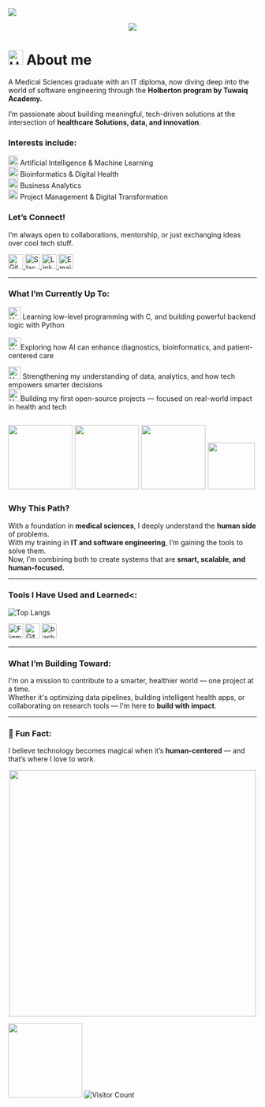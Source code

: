 <img src="https://capsule-render.vercel.app/api?type=speech&height=100&color=gradient&text=&textBg=false&fontAlign=31&fontAlignY=44&descAlign=23&fontSize=50" />


<p align="center">
  <img src="https://readme-typing-svg.demolab.com/?lines=Hi,+I'm+Hussah!;Engineer+by+Training,+Innovator+by+Heart.;Exploring+AI+%7C+HealthSloutions+%7C+Business+Tech&center=true&width=500&height=50&color=6C63FF&size=22" />
</p>

<imge src ="https://github.com/user-attachments/assets/d52cc843-ec3b-4172-939e-6844e963e131" width="70" height="70">

# <img src="https://www.iconsdb.com/icons/preview/pink/badge-xxl.png" alt="Upload" width="30"/> About me

A Medical Sciences graduate with an IT diploma, now diving deep into the world of software engineering through the **Holberton program by Tuwaiq Academy.**

I’m passionate about building meaningful, tech-driven solutions at the intersection of **healthcare Solutions, data, and innovation**.

 ### Interests include:
 
 <img src="https://camo.githubusercontent.com/d73ef820d997acabc0c6d1965e68729edc04fa0cf6c0ef79c2e66353016678ee/68747470733a2f2f696d672e69636f6e73382e636f6d2f696f732f35302f6637633264312f726f626f742e706e67" alt="Upload" width="20"/> Artificial Intelligence & Machine Learning
 <br>
<img src= "https://www.iconsdb.com/icons/preview/pink/dna-helix-xxl.png" alt="Upload" width="20"/> Bioinformatics & Digital Health
 <br>
 <img src= "https://www.iconsdb.com/icons/preview/pink/analytics-xxl.png" alt="Upload" width="20"/> Business Analytics
  <br>
<img src= "https://www.iconsdb.com/icons/preview/pink/light-bulb-2-xxl.png" alt="Upload" width="20"/> Project Management & Digital Transformation
 <br>
 ### Let’s Connect!
I’m always open to collaborations, mentorship, or just exchanging ideas over cool tech stuff.  

<!-- GitHub (Baby Pink) -->
<a href="https://github.com/hessafa" target="_blank">
  <img src="https://img.icons8.com/ios-filled/50/f7c2d1/github.png" alt="GitHub" width="30"/>
</a>

<!-- Slack (Baby Purple) -->
<a href="https://holberton-school-org.slack.com/team/U08C2K6KPMW" target="_blank">
  <img src="https://img.icons8.com/ios-filled/50/d6aefb/slack.png" alt="Slack" width="30"/>
</a>

<!-- LinkedIn (Baby Pink) -->
<a href="https://www.linkedin.com/in/hessa-f" target="_blank">
  <img src="https://img.icons8.com/ios-filled/50/f7c2d1/linkedin.png" alt="LinkedIn" width="30"/>
</a>

<!-- Email (Baby Purple) -->
<a href="mailto:your.email@example.com" target="_blank">
  <img src="https://img.icons8.com/ios-filled/50/d6aefb/email.png" alt="Email" width="30"/>
</a>

---

###  What I’m Currently Up To:
<img src="https://www.iconsdb.com/icons/preview/pink/code-xxl.png" alt="Upload" width="25"/> Learning low-level programming with C, and building powerful backend logic with Python  
<br ><img src="https://camo.githubusercontent.com/8da28fcf6c31fadb909a24f4da35f9d6d12cc5f98c404571eb3f1ddae49cfe66/68747470733a2f2f696d672e69636f6e73382e636f6d2f696f732f35302f6136633866662f636861742e706e67" alt="Upload" width="25"/>Exploring how AI can enhance diagnostics, bioinformatics, and patient-centered care
<br>

<img src="https://camo.githubusercontent.com/4ff0565619ff501b7d29b4b9cf45f5878a01352f1ea2f37a6b146d8f4d7a00b1/68747470733a2f2f696d672e69636f6e73382e636f6d2f696f732f35302f6436616566622f636f6d70757465722e706e67" alt="Upload" width="25"/> Strengthening my understanding of data, analytics, and how tech empowers smarter decisions 
<br>
<img src="https://camo.githubusercontent.com/a79bedf0c9fd0c86bbfae2d041905828c18d5623f6e6c65014701d91a4bc06bb/68747470733a2f2f696d672e69636f6e73382e636f6d2f696f732f35302f6637633264312f696e7465726e65742e706e67" alt="Upload" width="25"/>Building my first open-source projects — focused on real-world impact in health and tech



 <img src="https://anperc.kaust.edu.sa/images/default-source/default/kaust_logo_full.png?sfvrsn=81dafef9_0" width="130">  <img src="https://cdn.tuwaiq.edu.sa/landing/images/logo/logo-h.png" width="130"> <img src="https://github.com/user-attachments/assets/5f8d33ce-fed8-438a-935c-a9916afef26e" width="130"> 
 <img src="https://thewealthmosaic.s3.amazonaws.com/media/Logo_IBM_3.png" width="95"> 
---

### Why This Path?
With a foundation in **medical sciences**, I deeply understand the **human side** of problems.  
With my training in **IT and software engineering**, I’m gaining the tools to solve them.  
Now, I’m combining both to create systems that are **smart, scalable, and human-focused.**

---

### Tools I Have Used and Learned<:

![Top Langs](https://github-readme-stats.vercel.app/api/top-langs/?username=hessafa&layout=compact&theme=default&hide_border=true)


<!-- Figma -->
<img src="https://github.com/user-attachments/assets/fa19c818-f794-4111-ad66-9829b4f02c9e" alt="Figma" width="30"/> <!-- GitHub -->
<img src="https://github.com/user-attachments/assets/9c8d26cc-db32-4a75-ac04-f941c7a910f7" alt="Git" width="30"/> 
 <img src="https://cdn.jsdelivr.net/gh/devicons/devicon/icons/bash/bash-original.svg" alt="bash" width="30" height="30"/> 

---

### What I’m Building Toward:
I'm on a mission to contribute to a smarter, healthier world — one project at a time.  
Whether it's optimizing data pipelines, building intelligent health apps, or collaborating on research tools — I'm here to **build with impact**.


---

### 💬 Fun Fact:
I believe technology becomes magical when it’s **human-centered** — and that’s where I love to work. 




<p align="center">
  <img src="https://github.com/ashutosh00710/github-readme-activity-graph/blob/master/assets/github-graph.gif?raw=true" width="500"/>









   <img src="https://media4.giphy.com/media/v1.Y2lkPTc5MGI3NjExZ2FuZjd6aXF1aWduZmxjb3ZuYnZrY2lwZHNvc2FxMTZsMzY2NnF5aSZlcD12MV9pbnRlcm5hbF9naWZfYnlfaWQmY3Q9cw/FAz3UISFe2dkufI3s1/giphy.gif" width="150"> ![Visitor Count](https://komarev.com/ghpvc/?username=hessafa&color=orange) 
